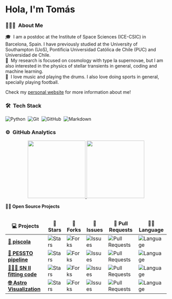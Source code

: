 # Hola, I'm Tomás

### 👨🏻‍💻 &nbsp;About Me

🎓 &nbsp;I am a postdoc at the Institute of Space Sciences (ICE-CSIC) in Barcelona, Spain. I have previously studied at the University of Southampton (UoS), Pontificia Universidad Católica de Chile (PUC) and Universidad de Chile.\
📄 &nbsp;My research is focused on cosmology with type Ia supernovae, but I am also interested in the physics of stellar transients in general, coding and machine learning.\
🌱 &nbsp;I love music and playing the drums. I also love doing sports in general, specially playing football.


Check my [personal website](https://temuller.github.io/) for more information about me!

### 🛠 &nbsp;Tech Stack

![Python](https://img.shields.io/badge/-Python-05122A?style=flat&logo=python)&nbsp;
![Git](https://img.shields.io/badge/-Git-05122A?style=flat&logo=git)&nbsp;
![GitHub](https://img.shields.io/badge/-GitHub-05122A?style=flat&logo=github)&nbsp;
![Markdown](https://img.shields.io/badge/-Markdown-05122A?style=flat&logo=markdown)

### ⚙️ &nbsp;GitHub Analytics

<p align="center">
<a href="https://github.com/AVS1508">
  <img height="180em" src="https://github-readme-stats-eight-theta.vercel.app/api?username=temuller&show_icons=true&theme=algolia&include_all_commits=true&count_private=true"/>
  <img height="180em" src="https://github-readme-stats-eight-theta.vercel.app/api/top-langs/?username=temuller&layout=compact&langs_count=8&theme=algolia"/>
</a>
</p>


<summary><b>🧑‍🚀 Open Source Projects</b></summary>

<br />
<table>
  <thead align="center">
    <tr border: none;>
      <td><b>💻 Projects</b></td>
      <td><b>🌟 Stars</b></td>
      <td><b>🍴 Forks</b></td>
      <td><b>🐛 Issues</b></td>
      <td><b>🔔 Pull Requests</b></td>
      <td><b>👨‍💻 Language</b></td>
    </tr>
  </thead>
  <tbody>
    <tr>
     <td><a href="https://github.com/temuller/piscola"><b>🚀 piscola</b></a></td>
      <td><img alt="Stars" src="https://img.shields.io/github/stars/temuller/piscola?style=flat-square&labelColor=343b41"/></td>
      <td><img alt="Forks" src="https://img.shields.io/github/forks/temuller/piscola?style=flat-square&labelColor=343b41"/></td>
      <td><img alt="Issues" src="https://img.shields.io/github/issues/temuller/piscola?style=flat-square"/></td>
      <td><img alt="Pull Requests" src="https://img.shields.io/github/issues-pr/temuller/piscola?style=flat-square"/></td>
      <td><img alt="Language" src="https://img.shields.io/github/languages/top/temuller/piscola?style=flat-square"/></td>
    </tr>
    <tr>
     <td><a href="https://github.com/svalenti/pessto"><b>💸 PESSTO pipeline</b></a></td>
      <td><img alt="Stars" src="https://img.shields.io/github/stars/svalenti/pessto?style=flat-square&labelColor=343b41"/></td>
      <td><img alt="Forks" src="https://img.shields.io/github/forks/svalenti/pessto?style=flat-square&labelColor=343b41"/></td>
      <td><img alt="Issues" src="https://img.shields.io/github/issues/svalenti/pessto?style=flat-square"/></td>
      <td><img alt="Pull Requests" src="https://img.shields.io/github/issues-pr/svalenti/pessto?style=flat-square"/></td>
      <td><img alt="Language" src="https://img.shields.io/github/languages/top/svalenti/pessto?label=javascript&style=flat-square"/></td>
    </tr>
    <tr>
     <td><a href="https://github.com/temuller/snii_fitting_code"><b>👨🏻‍💻 SN II fitting code</b></a></td>
      <td><img alt="Stars" src="https://img.shields.io/github/stars/temuller/snii_fitting_code?style=flat-square&labelColor=343b41"/></td>
      <td><img alt="Forks" src="https://img.shields.io/github/forks/temuller/snii_fitting_code?style=flat-square&labelColor=343b41"/></td>
      <td><img alt="Issues" src="https://img.shields.io/github/issues/temuller/snii_fitting_code?style=flat-square"/></td>
      <td><img alt="Pull Requests" src="https://img.shields.io/github/issues-pr/temuller/snii_fitting_code?style=flat-square"/></td>
      <td><img alt="Language" src="https://img.shields.io/github/languages/top/temuller/snii_fitting_code?style=flat-square"/></td> 
    </tr>
    <tr>
     <td><a href="https://github.com/temuller/astro-visualization"><b>🤓 Astro Visualization</b></a></td>
      <td><img alt="Stars" src="https://img.shields.io/github/stars/temuller/astro-visualization?style=flat-square&labelColor=343b41"/></td>
      <td><img alt="Forks" src="https://img.shields.io/github/forks/temuller/astro-visualization?style=flat-square&labelColor=343b41"/></td>
      <td><img alt="Issues" src="https://img.shields.io/github/issues/temuller/astro-visualization?style=flat-square"/></td>
      <td><img alt="Pull Requests" src="https://img.shields.io/github/issues-pr/temuller/astro-visualization?style=flat-square"/></td>
      <td><img alt="Language" src="https://img.shields.io/badge/markdown-100%25-blue?style=flat-square"/></td> 
    </tr>
  </tbody>
</table>
<br />
